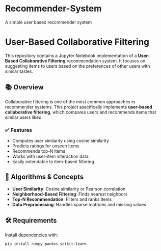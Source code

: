 # Recommender-System
A simple user based recommender system
# User-Based Collaborative Filtering

This repository contains a Jupyter Notebook implementation of a **User-Based Collaborative Filtering** recommendation system. It focuses on suggesting items to users based on the preferences of other users with similar tastes.

## 📚 Overview

Collaborative filtering is one of the most common approaches in recommender systems. This project specifically implements **user-based collaborative filtering**, which compares users and recommends items that similar users liked.

### ✅ Features

- Computes user similarity using cosine similarity
- Predicts ratings for unseen items
- Recommends top-N items
- Works with user-item interaction data
- Easily extendable to item-based filtering

## 🧠 Algorithms & Concepts

- **User Similarity**: Cosine similarity or Pearson correlation
- **Neighborhood-Based Filtering**: Finds nearest neighbors
- **Top-N Recommendation**: Filters and ranks items
- **Data Preprocessing**: Handles sparse matrices and missing values

## 🛠️ Requirements

Install dependencies with:

```bash
pip install numpy pandas scikit-learn
